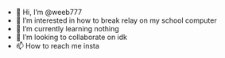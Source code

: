 - 👋 Hi, I’m @weeb777
- 👀 I’m interested in how to break relay on my school computer
- 🌱 I’m currently learning nothing
- 💞️ I’m looking to collaborate on idk
- 📫 How to reach me insta

<!---
weeb777/weeb777 is a ✨ special ✨ repository because its `README.md` (this file) appears on your GitHub profile.
You can click the Preview link to take a look at your changes.
--->
